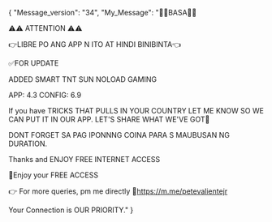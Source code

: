 {
    "Message_version": "34",
    "My_Message": "📌📌BASA📌📌

⚠️⚠️ ATTENTION ⚠️⚠️

👉LIBRE PO ANG APP N ITO AT HINDI BINIBINTA👈

✅FOR UPDATE

ADDED SMART TNT SUN NOLOAD GAMING

APP: 4.3
CONFIG: 6.9

If you have TRICKS THAT PULLS IN YOUR COUNTRY
LET ME KNOW SO WE CAN PUT IT IN OUR APP. LET'S
SHARE WHAT WE'VE GOT🥰

DONT FORGET SA PAG IPONNNG COINA PARA S MAUBUSAN NG DURATION.

Thanks and ENJOY FREE INTERNET ACCESS

💯Enjoy your FREE ACCESS

👉 For more queries, pm me directly
🔗https://m.me/petevalientejr

Your Connection is OUR PRIORITY."
}
